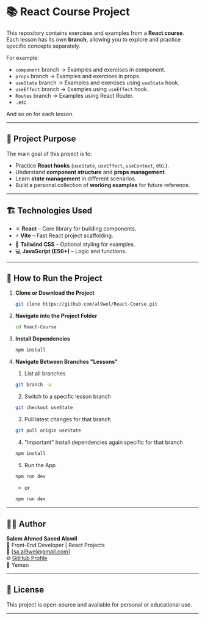 # 📚 React Course Project

This repository contains exercises and examples from a **React course**.  
Each lesson has its own **branch**, allowing you to explore and practice specific concepts separately.

For example:

- `component` branch → Examples and exercises in component.
- `props` branch → Examples and exercises in props.
- `useState` branch → Examples and exercises using `useState` hook.
- `useEffect` branch → Examples using `useEffect` hook.
- `Routes` branch → Examples using React Router.
- ..etc

And so on for each lesson.

---

## 🚀 Project Purpose

The main goal of this project is to:

- Practice **React hooks** (`useState`, `useEffect`, `useContext`, etc.).
- Understand **component structure** and **props management**.
- Learn **state management** in different scenarios.
- Build a personal collection of **working examples** for future reference.

---

## 🏗️ Technologies Used

- ⚛️ **React** – Core library for building components.
- ⚡ **Vite** – Fast React project scaffolding.
- 🎨 **Tailwind CSS** – Optional styling for examples.
- 💻 **JavaScript (ES6+)** – Logic and functions.

---

## 🧾 How to Run the Project

1. **Clone or Download the Project**

   ```bash
   git clone https://github.com/al9wel/React-Course.git
   ```

2. **Navigate into the Project Folder**

   ```bash
   cd React-Course
   ```

3. **Install Dependencies**

   ```bash
   npm install
   ```

4. **Navigate Between Branches "Lessons"**
   1. List all branches
   ```bash
   git branch -a
   ```
   2. Switch to a specific lesson branch
   ```bash
   git checkout useState
   ```
   3. Pull latest changes for that branch
   ```bash
   git pull origin useState
   ```
   4. "Important" Install dependencies again specific for that branch
   ```bash
   npm install
   ```
   5. Run the App
   ```bash
   npm run dev
   ```
   - or
   ```bash
   npm run dev
   ```

---

## 👨‍💻 Author

**Salem Ahmed Saeed Alswil**  
💼 Front-End Developer | React Projects  
📧 [sa.al9wel@gmail.com]  
🌐 [GitHub Profile](https://github.com/yourusername)  
📍 Yemen

---

## 📜 License

This project is open-source and available for personal or educational use.

---
